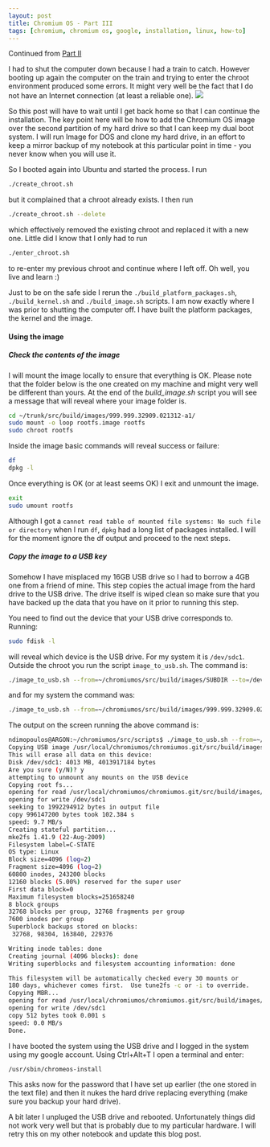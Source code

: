 ```yaml
---
layout: post
title: Chromium OS - Part III
tags: [chromium, chromium os, google, installation, linux, how-to]
---
```


Continued from [Part II](/post/chromium-os-part-ii)

I had to shut the computer down because I had a train to catch. However booting up again the computer on the train and trying to enter the chroot environment produced some errors. It might very well be the fact that I do not have an Internet connection (at least a reliable one).
<img class="post-image" src="{{ site.baseurl }}/files/2009-11-24-chromium-os.png" />

So this post will have to wait until I get back home so that I can continue the installation. The key point here will be how to add the Chromium OS image over the second partition of my hard drive so that I can keep my dual boot system. I will run Image for DOS and clone my hard drive, in an effort to keep a mirror backup of my notebook at this particular point in time - you never know when you will use it.

So I booted again into Ubuntu and started the process. I run

```sh
./create_chroot.sh
```

but it complained that a chroot already exists. I then run

```sh
./create_chroot.sh --delete
```

which effectively removed the existing chroot and replaced it with a new one. Little did I know that I only had to run

```sh
./enter_chroot.sh
```

to re-enter my previous chroot and continue where I left off. Oh well, you live and learn :)

Just to be on the safe side I rerun the `./build_platform_packages.sh`, `./build_kernel.sh` and `./build_image.sh` scripts. I am now exactly where I was prior to shutting the computer off. I have built the platform packages, the kernel and the image.

#### Using the image

##### Check the contents of the image

I will mount the image locally to ensure that everything is OK. Please note that the folder below is the one created on my machine and might very well be different than yours. At the end of the <em>build_image.sh</em> script you will see a message that will reveal where your image folder is.

```sh
cd ~/trunk/src/build/images/999.999.32909.021312-a1/
sudo mount -o loop rootfs.image rootfs
sudo chroot rootfs
```

Inside the image basic commands will reveal success or failure:

```sh
df
dpkg -l
```

Once everything is OK (or at least seems OK) I exit and unmount the image.

```sh
exit
sudo umount rootfs
```

Although I got a `cannot read table of mounted file systems: No such file or directory` when I run `df`, `dpkg` had a long list of packages installed. I will for the moment ignore the df output and proceed to the next steps.

##### Copy the image to a USB key

Somehow I have misplaced my 16GB USB drive so I had to borrow a 4GB one from a friend of mine. This step copies the actual image from the hard drive to the USB drive. The drive itself is wiped clean so make sure that you have backed up the data that you have on it prior to running this step.

You need to find out the device that your USB drive corresponds to. Running:

```sh
sudo fdisk -l
```

will reveal which device is the USB drive. For my system it is `/dev/sdc1`. Outside the chroot you run the script `image_to_usb.sh`. The command is:

```sh
./image_to_usb.sh --from=~/chromiumos/src/build/images/SUBDIR --to=/dev/USBKEYDEV
```

and for my system the command was:

```sh
./image_to_usb.sh --from=~/chromiumos/src/build/images/999.999.32909.021312-a1/ --to=/dev/sdc1
```

The output on the screen running the above command is:

```sh
ndimopoulos@ARGON:~/chromiumos/src/scripts$ ./image_to_usb.sh --from=~/chromiumos/src/build/images/999.999.32909.021312-a1/ --to=/dev/sdc1
Copying USB image /usr/local/chromiumos/chromiumos.git/src/build/images/999.999.32909.021312-a1 to device /dev/sdc1...
This will erase all data on this device:
Disk /dev/sdc1: 4013 MB, 4013917184 bytes
Are you sure (y/N)? y
attempting to unmount any mounts on the USB device
Copying root fs...
opening for read /usr/local/chromiumos/chromiumos.git/src/build/images/999.999.32909.021312-a1/rootfs.image
opening for write /dev/sdc1
seeking to 1992294912 bytes in output file
copy 996147200 bytes took 102.384 s
speed: 9.7 MB/s
Creating stateful partition...
mke2fs 1.41.9 (22-Aug-2009)
Filesystem label=C-STATE
OS type: Linux
Block size=4096 (log=2)
Fragment size=4096 (log=2)
60800 inodes, 243200 blocks
12160 blocks (5.00%) reserved for the super user
First data block=0
Maximum filesystem blocks=251658240
8 block groups
32768 blocks per group, 32768 fragments per group
7600 inodes per group
Superblock backups stored on blocks:
 32768, 98304, 163840, 229376

Writing inode tables: done
Creating journal (4096 blocks): done
Writing superblocks and filesystem accounting information: done

This filesystem will be automatically checked every 30 mounts or
180 days, whichever comes first.  Use tune2fs -c or -i to override.
Copying MBR...
opening for read /usr/local/chromiumos/chromiumos.git/src/build/images/999.999.32909.021312-a1/mbr.image
opening for write /dev/sdc1
copy 512 bytes took 0.001 s
speed: 0.0 MB/s
Done.
```

I have booted the system using the USB drive and I logged in the system using my google account. Using Ctrl+Alt+T I open a terminal and enter:

```sh
/usr/sbin/chromeos-install
```

This asks now for the password that I have set up earlier (the one stored in the text file) and then it nukes the hard drive replacing everything (make sure you backup your hard drive).

A bit later I unpluged the USB drive and rebooted. Unfortunately things did not work very well but that is probably due to my particular hardware. I will retry this on my other notebook and update this blog post.

